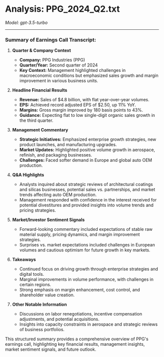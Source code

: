 # Analysis: PPG_2024_Q2.txt

*Model: gpt-3.5-turbo*

---

### Summary of Earnings Call Transcript:

1. **Quarter & Company Context**
   - **Company:** PPG Industries (PPG)
   - **Quarter/Year:** Second quarter of 2024
   - **Key Context:** Management highlighted challenges in macroeconomic conditions but emphasized sales growth and margin improvement in various business units.

2. **Headline Financial Results**
   - **Revenue:** Sales of $4.8 billion, with flat year-over-year volumes.
   - **EPS:** Achieved record adjusted EPS of $2.50, up 11% YoY.
   - **Margins:** Gross margin improved by 180 basis points to 43%.
   - **Guidance:** Expecting flat to low single-digit organic sales growth in the third quarter.

3. **Management Commentary**
   - **Strategic Initiatives:** Emphasized enterprise growth strategies, new product launches, and manufacturing upgrades.
   - **Market Updates:** Highlighted positive volume growth in aerospace, refinish, and packaging businesses.
   - **Challenges:** Faced softer demand in Europe and global auto OEM production.

4. **Q&A Highlights**
   - Analysts inquired about strategic reviews of architectural coatings and silicas businesses, potential sales vs. partnerships, and market trends affecting auto OEM production.
   - Management responded with confidence in the interest received for potential divestitures and provided insights into volume trends and pricing strategies.

5. **Market/Investor Sentiment Signals**
   - Forward-looking commentary included expectations of stable raw material supply, pricing dynamics, and margin improvement strategies.
   - Surprises vs. market expectations included challenges in European volumes and cautious optimism for future growth in key markets.

6. **Takeaways**
   - Continued focus on driving growth through enterprise strategies and digital tools.
   - Marginal improvements in volume performance, with challenges in certain regions.
   - Strong emphasis on margin enhancement, cost control, and shareholder value creation.

7. **Other Notable Information**
   - Discussions on labor renegotiations, incentive compensation adjustments, and potential acquisitions.
   - Insights into capacity constraints in aerospace and strategic reviews of business portfolios.

This structured summary provides a comprehensive overview of PPG's earnings call, highlighting key financial results, management insights, market sentiment signals, and future outlook.